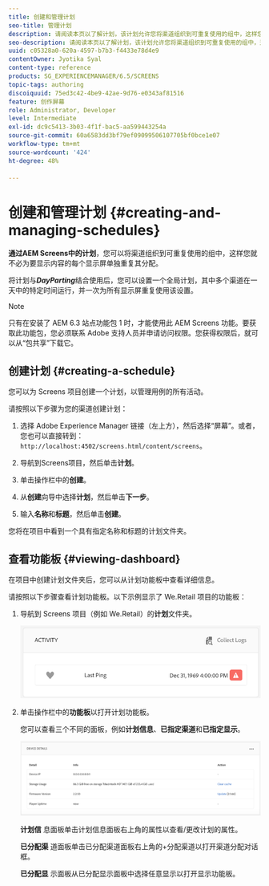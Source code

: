```yaml
---
title: 创建和管理计划
seo-title: 管理计划
description: 请阅读本页以了解计划，该计划允许您将渠道组织到可重复使用的组中，这样您就不必为要显示内容的每个显示屏分别重复其分配。
seo-description: 请阅读本页以了解计划，该计划允许您将渠道组织到可重复使用的组中，这样您就不必为要显示内容的每个显示屏分别重复其分配。
uuid: c05328a0-620a-4597-b7b3-f4433e78d4e9
contentOwner: Jyotika Syal
content-type: reference
products: SG_EXPERIENCEMANAGER/6.5/SCREENS
topic-tags: authoring
discoiquuid: 75ed3c42-4be9-42ae-9d76-e0343af81516
feature: 创作屏幕
role: Administrator, Developer
level: Intermediate
exl-id: dc9c5413-3b03-4f1f-bac5-aa599443254a
source-git-commit: 60a6583dd3bf79ef09099506107705bf0bce1e07
workflow-type: tm+mt
source-wordcount: '424'
ht-degree: 48%

---
```


# 创建和管理计划 {#creating-and-managing-schedules}

**通过AEM Screens中的计划**，您可以将渠道组织到可重复使用的组中，这样您就不必为要显示内容的每个显示屏单独重复其分配。

将计划与&#x200B;***DayParting***&#x200B;结合使用后，您可以设置一个全局计划，其中多个渠道在一天中的特定时间运行，并一次为所有显示屏重复使用该设置。

>[!NOTE]
>
>只有在安装了 AEM 6.3 站点功能包 1 时，才能使用此 AEM Screens 功能。要获取此功能包，您必须联系 Adobe 支持人员并申请访问权限。您获得权限后，就可以从“包共享”下载它。

## 创建计划 {#creating-a-schedule}

您可以为 Screens 项目创建一个计划，以管理用例的所有活动。

请按照以下步骤为您的渠道创建计划：

1. 选择 Adobe Experience Manager 链接（左上方），然后选择“屏幕”。或者，您也可以直接转到：`http://localhost:4502/screens.html/content/screens`。
1. 导航到Screens项目，然后单击&#x200B;**计划**。
1. 单击操作栏中的&#x200B;**创建**。
1. 从&#x200B;**创建**&#x200B;向导中选择&#x200B;**计划**，然后单击&#x200B;**下一步**。

1. 输入&#x200B;**名称**&#x200B;和&#x200B;**标题**，然后单击&#x200B;**创建**。

您将在项目中看到一个具有指定名称和标题的计划文件夹。


## 查看功能板  {#viewing-dashboard}

在项目中创建计划文件夹后，您可以从计划功能板中查看详细信息。

请按照以下步骤查看计划功能板。以下示例显示了 We.Retail 项目的功能板：

1. 导航到 Screens 项目（例如 We.Retail）的&#x200B;**计划**&#x200B;文件夹。

   ![chlimage_1](assets/chlimage_1.png)

1. 单击操作栏中的&#x200B;**功能板**&#x200B;以打开计划功能板。

   您可以查看三个不同的面板，例如&#x200B;**计划信息**、**已指定渠道**&#x200B;和&#x200B;**已指定显示**。

   ![chlimage_1-1](assets/chlimage_1-1.png)

   **计划信** 息面板单击计划信息面板右上角的属性以查看/更改计划的属性。

   **已分配渠** 道面板单击已分配渠道面板右上角的+分配渠道以打开渠道分配对话框。

   **已分配显** 示面板从已分配显示面板中选择任意显示以打开显示功能板。
